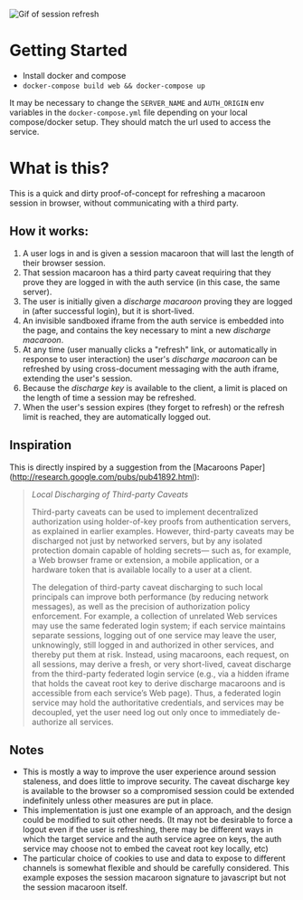 ![Gif of session refresh](http://i.giphy.com/xTiTnq4HBjkRgax8Jy.gif)

# Getting Started

- Install docker and compose
- `docker-compose build web && docker-compose up`

It may be necessary to change the `SERVER_NAME` and `AUTH_ORIGIN` env
variables in the `docker-compose.yml` file depending on your local compose/docker setup. 
They should match the url used to access the service.

# What is this?

This is a quick and dirty proof-of-concept for refreshing a macaroon session in browser, without communicating with a third party.

## How it works:

1. A user logs in and is given a session macaroon that will last the length of their browser session.
2. That session macaroon has a third party caveat requiring that they prove they are logged in with the auth service (in this case, the same server).
3. The user is initially given a *discharge macaroon* proving they are logged in (after successful login), but it is short-lived.
4. An invisible sandboxed iframe from the auth service is embedded into the page, and contains the key necessary to mint a new *discharge macaroon*.
5. At any time (user manually clicks a "refresh" link, or automatically in response to user interaction) the user's *discharge macaroon* can be refreshed by using cross-document messaging with the auth iframe, extending the user's session.
6. Because the *discharge key* is available to the client, a limit is placed on the length of time a session may be refreshed.
7. When the user's session expires (they forget to refresh) or the refresh limit is reached, they are automatically logged out.

## Inspiration

This is directly inspired by a suggestion from the [Macaroons Paper]
(http://research.google.com/pubs/pub41892.html):

> *Local Discharging of Third-party Caveats*
>
> Third-party caveats can be used to implement decentralized authorization using holder-of-key proofs from authentication servers, 
as explained in earlier examples. However, third-party caveats may be discharged not just by networked servers, but by any isolated protection domain capable of holding secrets— such as, for example, a Web browser frame or extension, a mobile application, or a hardware token that is available locally to a user at a client.
>
>The delegation of third-party caveat discharging to such local principals 
can improve both performance (by reducing network messages), as well as the precision of authorization policy enforcement. For example, a collection of unrelated Web services may use the same federated login system; if each service maintains separate sessions, logging out of one service may leave the user, unknowingly, still logged in and authorized in other services, and thereby put them at risk. Instead, using macaroons, each request, on all sessions, may derive a fresh, or very short-lived, caveat discharge from the third-party federated login service (e.g., via a hidden iframe that holds the caveat root key to derive discharge macaroons and is accessible from each service’s Web page). Thus, a federated login service may hold the authoritative credentials, and services may be decoupled, yet the user need log out only once to immediately de-authorize all services.



## Notes

 - This is mostly a way to improve the user experience around session 
 staleness, and does little to improve security. The caveat discharge key is 
 available to the browser so a compromised session could be extended 
 indefinitely unless other measures are put in place.
 - This implementation is just one example of an approach, 
and the design could be modified to suit other needs. (It may not be 
desirable to force a logout even if the user is refreshing, 
there may be different ways in which the target service and the auth service 
agree on keys, the auth service may choose not to embed the caveat root key 
locally, etc) 
 - The particular choice of cookies to use and data to expose to different 
 channels is somewhat flexible and should be carefully considered. This 
 example exposes the session macaroon signature to javascript but not the 
 session macaroon itself.

